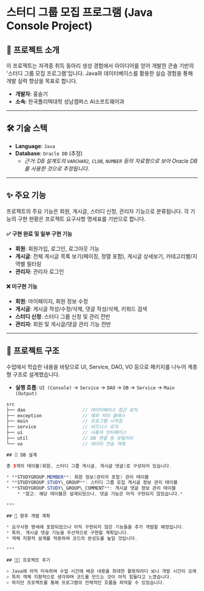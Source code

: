 # 스터디 그룹 모집 프로그램 (Java Console Project)

## 📌 프로젝트 소개

이 프로젝트는 자격증 취득 동아리 생성 경험에서 아이디어를 얻어 개발한 콘솔 기반의 '스터디 그룹 모집 프로그램'입니다. Java와 데이터베이스를 활용한 실습 경험을 통해 개발 실력 향상을 목표로 합니다.

* **개발자**: 홍슬기
* **소속**: 한국폴리텍대학 성남캠퍼스 AI소프트웨어과

***

## 🛠️ 기술 스택

* **Language**: `Java`
* **Database**: `Oracle DB` (추정)
    * *근거: DB 설계도의 `VARCHAR2`, `CLOB`, `NUMBER` 등의 자료형으로 보아 Oracle DB를 사용한 것으로 추정됩니다.*

***

## ✨ 주요 기능

프로젝트의 주요 기능은 회원, 게시글, 스터디 신청, 관리자 기능으로 분류됩니다. 각 기능의 구현 현황은 프로젝트 요구사항 명세표를 기반으로 합니다.

#### ✅ 구현 완료 및 일부 구현 기능

* **회원**: 회원가입, 로그인, 로그아웃 기능
* **게시글**: 전체 게시글 목록 보기(페이징, 정렬 포함), 게시글 상세보기, 카테고리별/지역별 필터링
* **관리자**: 관리자 로그인

#### ❌ 미구현 기능

* **회원**: 마이페이지, 회원 정보 수정
* **게시글**: 게시글 작성/수정/삭제, 댓글 작성/삭제, 키워드 검색
* **스터디 신청**: 스터디 그룹 신청 및 관리 전반
* **관리자**: 회원 및 게시글/댓글 관리 기능 전반

***

## 📂 프로젝트 구조

수업에서 학습한 내용을 바탕으로 UI, Service, DAO, VO 등으로 패키지를 나누어 계층형 구조로 설계했습니다.

* **실행 흐름**: `UI (Console)` → `Service` → `DAO` → `DB` → `Service` → `Main (Output)`


```java
src
├── dao                     // 데이터베이스 접근 로직
├── exception               // 예외 처리 클래스
├── main                    // 프로그램 시작점
├── service                 // 비즈니스 로직
├── ui                      // 사용자 인터페이스
├── util                    // DB 연결 등 유틸리티
└── vo                      // 데이터 전송 객체

## 🗄️ DB 설계

총 3개의 테이블(회원, 스터디 그룹 게시글, 게시글 댓글)로 구성되어 있습니다. 

* **STUDYGROUP.MEMBER**: 회원 정보(관리자 포함) 관리 테이블 
* **STUDYGROUP.STUDY\_GROUP**: 스터디 그룹 모집 게시글 정보 관리 테이블 
* **STUDYGROUP.STUDY\_GROUP\_COMMENT**: 게시글 댓글 정보 관리 테이블 
    * *참고: 해당 테이블은 설계되었으나, 댓글 기능은 아직 구현되지 않았습니다.*

***

## 🚀 향후 개발 계획

* 요구사항 명세에 포함되었으나 아직 구현되지 않은 기능들을 추가 개발할 예정입니다. 
* 특히, 게시글 댓글 기능을 우선적으로 구현할 계획입니다.
* 객체 지향적 설계를 적용하여 코드의 완성도를 높일 것입니다.

***

## 👨‍💻 프로젝트 후기

> Java에 아직 미숙하여 수업 시간에 배운 내용을 최대한 활용하려다 보니 개발 시간이 오래 걸렸습니다.
> 특히 객체 지향적으로 생각하며 코드를 만드는 것이 아직 힘들다고 느꼈습니다.
> 하지만 프로젝트를 통해 프로그램의 전체적인 흐름을 파악할 수 있었습니다.
